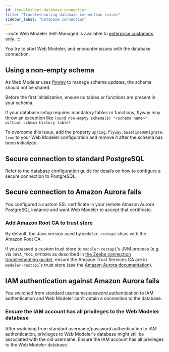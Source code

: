 ```yaml
---
id: troubleshoot-database-connection
title: "Troubleshooting database connection issues"
sidebar_label: "Database connection"
---
```


:::note
Web Modeler Self-Managed is available to [enterprise customers](../../../../reference/licenses.md#web-modeler) only.
:::

You try to start Web Modeler, and encounter issues with the database connection.

## Using a non-empty schema

As Web Modeler uses [flyway](https://www.red-gate.com/products/flyway/community/) to manage schema updates, the schema should not be shared.

Before the first initialization, ensure no tables or functions are present in your schema.

If your database setup requires mandatory tables or functions, flyway may throw an exception like `Found non-empty schema(s) "<schema name>" without schema history table!`

To overcome this issue, add the property `spring.flyway.baselineOnMigrate: true` to your Web Modeler configuration and remove it after the schema has been initialized.

## Secure connection to standard PostgreSQL

Refer to the [database configuration guide](../configuration/database.md#configuring-ssl-for-the-database-connection)
for details on how to configure a secure connection to PostgreSQL.

## Secure connection to Amazon Aurora fails

You configured a custom SSL certificate in your remote Amazon Aurora PostgreSQL instance and want Web Modeler to accept
that certificate.

### Add Amazon Root CA to trust store

By default, the Java version used by `modeler-restapi` ships with the Amazon Root CA.

If you passed a custom trust store to `modeler-restapi`'s JVM process (e.g. via `JAVA_TOOL_OPTIONS` as described in
[the Zeebe connection troubleshooting guide](./troubleshoot-zeebe-connection.md#provide-the-certificate-to-the-jvm-trust-store)),
ensure the Amazon Trust Services CA are in `modeler-restapi`'s trust store (see the
[Amazon Aurora documentation](https://aws.amazon.com/blogs/security/how-to-prepare-for-aws-move-to-its-own-certificate-authority/)).

## IAM authentication against Amazon Aurora fails

You switched from standard username/password authentication to IAM authentication and Web Modeler can't obtain a connection to the database.

### Ensure the IAM account has all privileges to the Web Modeler database

After switching from standard username/password authentication to IAM authentication, privileges to Web Modeler's
database might still be associated with the old username.
Ensure the IAM account has all privileges to the Web Modeler database.
